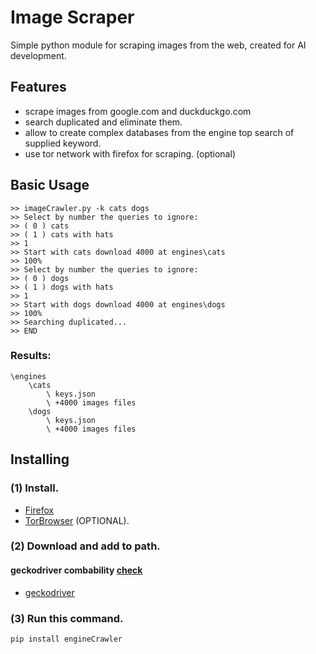 # Image Scraper

Simple python module for scraping images from the web, created for AI development.

## Features

* scrape images from google.com and duckduckgo.com
* search duplicated and eliminate them.
* allow to create complex databases from the engine top search of supplied keyword.
* use tor network with firefox for scraping. (optional)

## Basic Usage

```
>> imageCrawler.py -k cats dogs
>> Select by number the queries to ignore:
>> ( 0 ) cats
>> ( 1 ) cats with hats
>> 1
>> Start with cats download 4000 at engines\cats
>> 100%
>> Select by number the queries to ignore:
>> ( 0 ) dogs
>> ( 1 ) dogs with hats
>> 1
>> Start with dogs download 4000 at engines\dogs
>> 100%
>> Searching duplicated...
>> END
```

### Results:

    \engines
        \cats
            \ keys.json
            \ +4000 images files
        \dogs
            \ keys.json
            \ +4000 images files

## Installing

### (1) Install.

* [Firefox](https://www.mozilla.org/en-US/firefox/new/)
* [TorBrowser](https://www.torproject.org/) (OPTIONAL).

### (2) Download and add to path.

#### geckodriver combability [check](https://stackoverflow.com/questions/45329528/which-firefox-browser-versions-supported-for-given-geckodriver-version) 

* [geckodriver](https://github.com/mozilla/geckodriver/releases)

### (3) Run this command.
```
pip install engineCrawler
```